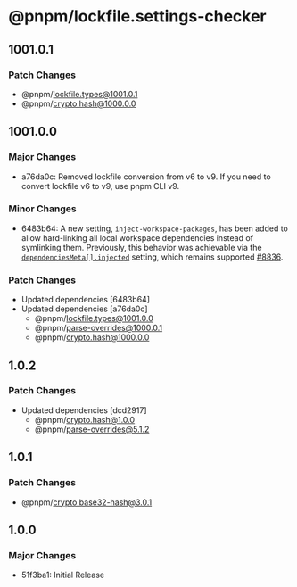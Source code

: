 # @pnpm/lockfile.settings-checker

## 1001.0.1

### Patch Changes

- @pnpm/lockfile.types@1001.0.1
- @pnpm/crypto.hash@1000.0.0

## 1001.0.0

### Major Changes

- a76da0c: Removed lockfile conversion from v6 to v9. If you need to convert lockfile v6 to v9, use pnpm CLI v9.

### Minor Changes

- 6483b64: A new setting, `inject-workspace-packages`, has been added to allow hard-linking all local workspace dependencies instead of symlinking them. Previously, this behavior was achievable via the [`dependenciesMeta[].injected`](https://pnpm.io/package_json#dependenciesmetainjected) setting, which remains supported [#8836](https://github.com/pnpm/pnpm/pull/8836).

### Patch Changes

- Updated dependencies [6483b64]
- Updated dependencies [a76da0c]
  - @pnpm/lockfile.types@1001.0.0
  - @pnpm/parse-overrides@1000.0.1
  - @pnpm/crypto.hash@1000.0.0

## 1.0.2

### Patch Changes

- Updated dependencies [dcd2917]
  - @pnpm/crypto.hash@1.0.0
  - @pnpm/parse-overrides@5.1.2

## 1.0.1

### Patch Changes

- @pnpm/crypto.base32-hash@3.0.1

## 1.0.0

### Major Changes

- 51f3ba1: Initial Release
